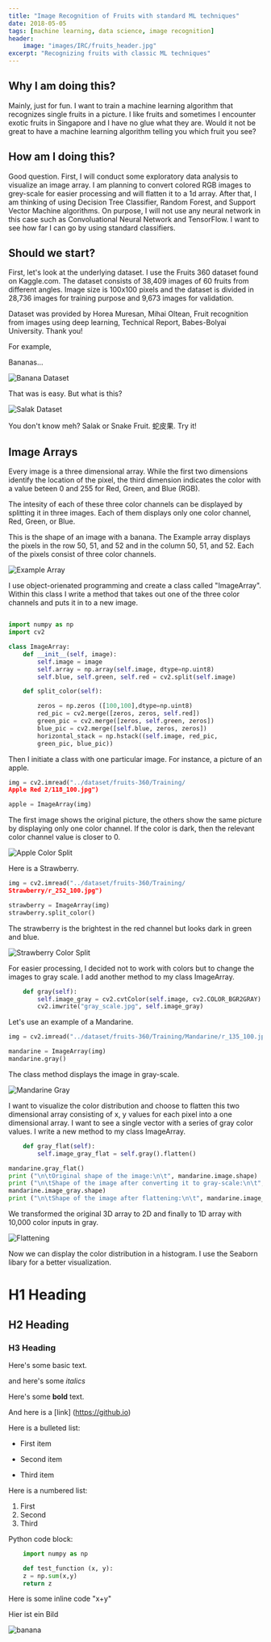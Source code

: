 ```yaml
---
title: "Image Recognition of Fruits with standard ML techniques"
date: 2018-05-05
tags: [machine learning, data science, image recognition]
header:
    image: "images/IRC/fruits_header.jpg"
excerpt: "Recognizing fruits with classic ML techniques"
---
```



## Why I am doing this?

Mainly, just for fun. I want to train a machine learning algorithm that
recognizes single fruits in a picture. I like fruits and sometimes I
encounter exotic fruits in Singapore and I have no glue what they are.
Would it not be great to have a machine learning algorithm telling you
which fruit you see?

## How am I doing this?

Good question. First, I will conduct some exploratory data analysis to
visualize an image array. I am planning to convert colored RGB images to
grey-scale for easier processing and will flatten it to a 1d array.
After that, I am thinking of using Decision Tree Classifier, Random Forest,
and Support Vector Machine algorithms. On purpose, I will not use any
neural network in this case such as Convoluational Neural Network and
TensorFlow. I want to see how far I can go by using standard classifiers.

## Should we start?

First, let's look at the underlying dataset. I use the Fruits 360 dataset
found on Kaggle.com. The dataset consists of 38,409 images of 60 fruits
from different angles. Image size is 100x100 pixels and the dataset is
divided in 28,736 images for training purpose and 9,673 images for validation.

Dataset was provided by Horea Muresan, Mihai Oltean, Fruit recognition
from images using deep learning, Technical Report, Babes-Bolyai University.
Thank you!

For example,

Bananas...

<img src="{{ site.url }}{{ site.baseurl }}/images/IRC/bananas_raw.PNG"
alt="Banana Dataset">

That was is easy. But what is this?

<img src="{{ site.url }}{{ site.baseurl }}/images/IRC/salak_raw.PNG"
alt="Salak Dataset">

You don't know meh? Salak or Snake Fruit. 蛇皮果. Try it!

## Image Arrays

Every image is a three dimensional array. While the first two dimensions
identify the location of the pixel, the third dimension indicates the
color with a value beteen 0 and 255 for Red, Green, and Blue (RGB).

The intesity of each of these three color channels can be displayed by
splitting it in three images. Each of them displays only one color channel,
Red, Green, or Blue.

This is the shape of an image with a banana. The Example array displays
the pixels in the row 50, 51, and 52 and in the column 50, 51, and 52.
Each of the pixels consist of three color channels.

<img src="{{ site.url }}{{ site.baseurl }}/images/IRC/example_array.PNG"
alt="Example Array">

I use object-orienated programming and create a class called "ImageArray".
Within this class I write a method that takes out one of the three color
channels and puts it in to a new image.

```python

import numpy as np
import cv2

class ImageArray:
    def __init__(self, image):
        self.image = image
        self.array = np.array(self.image, dtype=np.uint8)
        self.blue, self.green, self.red = cv2.split(self.image)

    def split_color(self):

        zeros = np.zeros ([100,100],dtype=np.uint8)
        red_pic = cv2.merge([zeros, zeros, self.red])
        green_pic = cv2.merge([zeros, self.green, zeros])
        blue_pic = cv2.merge([self.blue, zeros, zeros])
        horizontal_stack = np.hstack((self.image, red_pic,
        green_pic, blue_pic))

```

Then I initiate a class with one particular image. For instance, a picture of
an apple.

```python
img = cv2.imread("../dataset/fruits-360/Training/
Apple Red 2/118_100.jpg")

apple = ImageArray(img)
```

The first image shows the original picture, the others show the same picture
by displaying only one color channel. If the color is dark, then the relevant
color channel value is closer to 0.

<img src="{{ site.url }}{{ site.baseurl }}/images/IRC/color_channels_apple.jpg"
alt="Apple Color Split">

Here is a Strawberry.

```python
img = cv2.imread("../dataset/fruits-360/Training/
Strawberry/r_252_100.jpg")

strawberry = ImageArray(img)
strawberry.split_color()
```

The strawberry is the brightest in the red channel but looks dark in
green and blue.

<img src="{{ site.url }}{{ site.baseurl }}/images/IRC/color_channels_berry.jpg"
alt="Strawberry Color Split">

For easier processing, I decided not to work with colors but to change
the images to gray scale. I add another method to my class ImageArray.

```python
    def gray(self):
        self.image_gray = cv2.cvtColor(self.image, cv2.COLOR_BGR2GRAY)
        cv2.imwrite("gray_scale.jpg", self.image_gray)
```

Let's use an example of a Mandarine.

```python
img = cv2.imread("../dataset/fruits-360/Training/Mandarine/r_135_100.jpg")

mandarine = ImageArray(img)
mandarine.gray()
```

The class method displays the image in gray-scale.

<img src="{{ site.url }}{{ site.baseurl }}/images/IRC/gray_scale.jpg"
alt="Mandarine Gray">

I want to visualize the color distribution and choose to flatten this two
dimensional array consisting of x, y values for each pixel into a one
dimensional array. I want to see a single vector with a series of gray
color values. I write a new method to my class ImageArray.

```python
    def gray_flat(self):
        self.image_gray_flat = self.gray().flatten()

mandarine.gray_flat()
print ("\n\tOriginal shape of the image:\n\t", mandarine.image.shape)
print ("\n\tShape of the image after converting it to gray-scale:\n\t",
mandarine.image_gray.shape)
print ("\n\tShape of the image after flattening:\n\t", mandarine.image_gray_flat.shape)
```

We transformed the original 3D array to 2D and finally to 1D array with
10,000 color inputs in gray.

<img src="{{ site.url }}{{ site.baseurl }}/images/IRC/flat.png"
alt="Flattening">

Now we can display the color distribution in a histogram. I use the Seaborn
libary for a better visualization.




# H1 Heading

## H2 Heading

### H3 Heading

Here's some basic text.


and here's some *italics*

Here's some **bold** text.

And here is a [link] (https://github.io)

Here is a bulleted list:

* First item
+ Second item
- Third item

Here is a numbered list:

1. First
2. Second
3. Third

Python code block:


```python
    import numpy as np

    def test_function (x, y):
    z = np.sum(x,y)
    return z
```



Here is some inline code "x+y"

Hier ist ein Bild

<img src="{{ site.url }}{{ site.baseurl }}/images/IRC/test.JPG" alt="banana">




